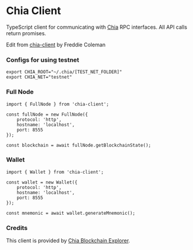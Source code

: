# Chia Client

TypeScript client for communicating with [Chia](https://www.chia.net/) RPC interfaces. All API calls return promises.

Edit from [chia-client](https://github.com/freddiecoleman/chia-client) by Freddie Coleman

### Configs for using testnet
```shell
export CHIA_ROOT="~/.chia/[TEST_NET_FOLDER]"
export CHIA_NET="testnet"
```

### Full Node

```
import { FullNode } from 'chia-client';

const fullNode = new FullNode({
    protocol: 'http',
    hostname: 'localhost',
    port: 8555
});

const blockchain = await fullNode.getBlockchainState();
```

### Wallet

```
import { Wallet } from 'chia-client';

const wallet = new Wallet({
    protocol: 'http',
    hostname: 'localhost',
    port: 8555
});

const mnemonic = await wallet.generateMnemonic();
```

### Credits

This client is provided by [Chia Blockchain Explorer](https://www.chiaexplorer.com).

